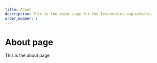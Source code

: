```yaml
---
title: About
description: This is the about page for the Testimonies.app website.
order_number: 1
---
```



# About page

This is the about page